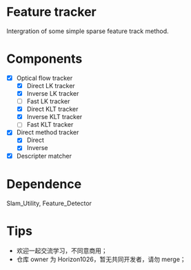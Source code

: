 # Feature tracker
Intergration of some simple sparse feature track method.

# Components
- [x] Optical flow tracker
  - [x] Direct LK tracker
  - [x] Inverse LK tracker
  - [ ] Fast LK tracker
  - [x] Direct KLT tracker
  - [x] Inverse KLT tracker
  - [ ] Fast KLT tracker
- [x] Direct method tracker
  - [x] Direct
  - [x] Inverse
- [x] Descripter matcher

# Dependence
Slam_Utility, Feature_Detector

# Tips
- 欢迎一起交流学习，不同意商用；
- 仓库 owner 为 Horizon1026，暂无共同开发者，请勿 merge；
